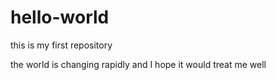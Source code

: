 # hello-world
this is my first repository

the world is changing rapidly and I hope it would treat me well
